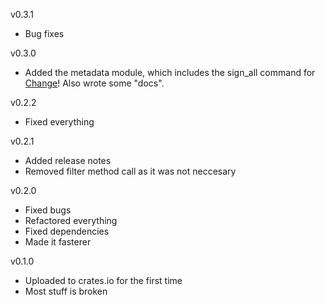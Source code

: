v0.3.1
* Bug fixes

v0.3.0
* Added the metadata module, which includes the sign_all command for [Change](https://getchange.io/metaplex/)! Also wrote some "docs".

v0.2.2
* Fixed everything

v0.2.1
* Added release notes
* Removed filter method call as it was not neccesary

v0.2.0
* Fixed bugs
* Refactored everything
* Fixed dependencies
* Made it fasterer


v0.1.0
* Uploaded to crates.io for the first time
* Most stuff is broken